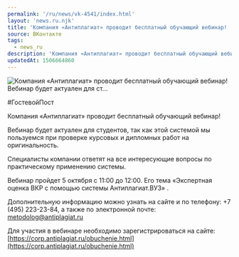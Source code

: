 ```yaml
---
permalink: '/ru/news/vk-4541/index.html'
layout: 'news.ru.njk'
title: 'Компания «Антиплагиат» проводит бесплатный обучающий вебинар!    Вебинар будет актуален для ст'
source: ВКонтакте
tags:
  - news_ru
description: 'Компания «Антиплагиат» проводит бесплатный обучающий вебинар!    Вебинар будет актуален для ст…'
updatedAt: 1506664860
---
```

![Компания «Антиплагиат» проводит бесплатный обучающий вебинар!    Вебинар будет актуален для ст…](https://sun9-69.userapi.com/impf/c841620/v841620990/21825/V2qNWbg5b30.jpg?size=1280x960&quality=96&sign=49d7861282cde3cd0c5eafd688efb329&c_uniq_tag=lAyZR4Ek30TLw_XaoA5PIedpWwt8j2MkyknM8MvmqgE&type=album)

#ГостевойПост

Компания «Антиплагиат» проводит бесплатный обучающий вебинар!

Вебинар будет актуален для студентов, так как этой системой мы пользуемся при проверке курсовых и дипломных работ на оригинальность.

Специалисты компании ответят на все интересующие вопросы по практическому применению системы.

Вебинар пройдет 5 октября с 11:00 до 12:00. Его тема «Экспертная оценка ВКР с помощью системы Антиплагиат.ВУЗ» .

Дополнительную информацию можно узнать на сайте и по телефону: +7 (495) 223-23-84, а также по электронной почте: metodolog@antiplagiat.ru

Для участия в вебинаре необходимо зарегистрироваться на сайте: [https://corp.antiplagiat.ru/obuchenie.html](https://corp.antiplagiat.ru/obuchenie.html)
